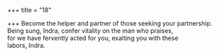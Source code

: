 +++
title = "18"

+++
Become the helper and partner of those seeking your partnership. Being  sung, Indra, confer vitality on the man who praises,  
for we have fervently acted for you, exalting you with these  
labors, Indra.  